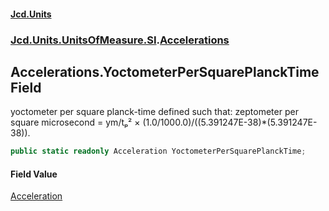 #### [Jcd.Units](index.md 'index')

### [Jcd.Units.UnitsOfMeasure.SI](Jcd.Units.UnitsOfMeasure.SI.md 'Jcd.Units.UnitsOfMeasure.SI').[Accelerations](Accelerations.md 'Jcd.Units.UnitsOfMeasure.SI.Accelerations')

## Accelerations.YoctometerPerSquarePlanckTime Field

yoctometer per square planck-time defined such that: zeptometer per square microsecond = ym/tₚ² ×
(1.0/1000.0)/((5.391247E-38)*(5.391247E-38)).

```csharp
public static readonly Acceleration YoctometerPerSquarePlanckTime;
```

#### Field Value

[Acceleration](Acceleration.md 'Jcd.Units.UnitTypes.Acceleration')